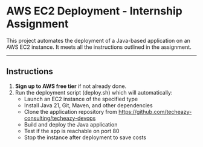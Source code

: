 # AWS EC2 Deployment - Internship Assignment

This project automates the deployment of a Java-based application on an AWS EC2 instance. It meets all the instructions outlined in the assignment.

---

## Instructions

1. **Sign up to  AWS free tier** if not already done.
2. Run the deployment script (deploy.sh) which will automatically:
   - Launch an EC2 instance of the specified type
   - Install Java 21, Git, Maven, and other dependencies
   - Clone the application repository from https://github.com/techeazy-consulting/techeazy-devops
   - Build and deploy the Java application
   - Test if the app is reachable on port 80
   - Stop the instance after deployment to save costs

